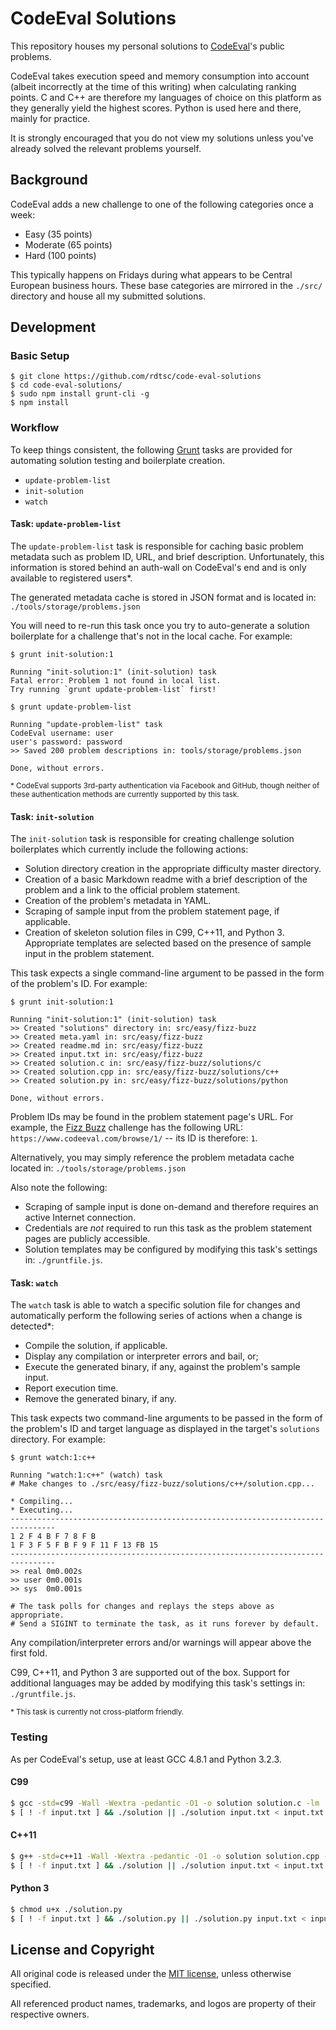 # CodeEval Solutions

This repository houses my personal solutions to [CodeEval][ce]'s public
problems.

CodeEval takes execution speed and memory consumption into account (albeit
incorrectly at the time of this writing) when calculating ranking points.
C and C++ are therefore my languages of choice on this platform as they
generally yield the highest scores. Python is used here and there, mainly
for practice.

It is strongly encouraged that you do not view my solutions unless you've
already solved the relevant problems yourself.


## Background

CodeEval adds a new challenge to one of the following categories once a week:

- Easy (35 points)
- Moderate (65 points)
- Hard (100 points)

This typically happens on Fridays during what appears to be Central European
business hours. These base categories are mirrored in the `./src/` directory
and house all my submitted solutions.


## Development

### Basic Setup

```text
$ git clone https://github.com/rdtsc/code-eval-solutions
$ cd code-eval-solutions/
$ sudo npm install grunt-cli -g
$ npm install
```

### Workflow

To keep things consistent, the following [Grunt][grunt] tasks are provided for
automating solution testing and boilerplate creation.

- `update-problem-list`
- `init-solution`
- `watch`

#### Task: `update-problem-list`

The `update-problem-list` task is responsible for caching basic problem
metadata such as problem ID, URL, and brief description. Unfortunately, this
information is stored behind an auth-wall on CodeEval's end and is only
available to registered users*.

The generated metadata cache is stored in JSON format and is located in:
`./tools/storage/problems.json`

You will need to re-run this task once you try to auto-generate a solution
boilerplate for a challenge that's not in the local cache. For example:

```text
$ grunt init-solution:1

Running "init-solution:1" (init-solution) task
Fatal error: Problem 1 not found in local list.
Try running `grunt update-problem-list` first!
```

```text
$ grunt update-problem-list

Running "update-problem-list" task
CodeEval username: user
user's password: password
>> Saved 200 problem descriptions in: tools/storage/problems.json

Done, without errors.
```

<sup>* CodeEval supports 3rd-party authentication via Facebook and GitHub,
though neither of these authentication methods are currently supported by this
task.</sup>

#### Task: `init-solution`

The `init-solution` task is responsible for creating challenge solution
boilerplates which currently include the following actions:

- Solution directory creation in the appropriate difficulty master directory.
- Creation of a basic Markdown readme with a brief description of the problem
  and a link to the official problem statement.
- Creation of the problem's metadata in YAML.
- Scraping of sample input from the problem statement page, if applicable.
- Creation of skeleton solution files in C99, C++11, and Python 3. Appropriate
  templates are selected based on the presence of sample input in the problem
  statement.

This task expects a single command-line argument to be passed in the form of
the problem's ID. For example:

```text
$ grunt init-solution:1

Running "init-solution:1" (init-solution) task
>> Created "solutions" directory in: src/easy/fizz-buzz
>> Created meta.yaml in: src/easy/fizz-buzz
>> Created readme.md in: src/easy/fizz-buzz
>> Created input.txt in: src/easy/fizz-buzz
>> Created solution.c in: src/easy/fizz-buzz/solutions/c
>> Created solution.cpp in: src/easy/fizz-buzz/solutions/c++
>> Created solution.py in: src/easy/fizz-buzz/solutions/python

Done, without errors.
```

Problem IDs may be found in the problem statement page's URL.
For example, the [Fizz Buzz][ce-1] challenge has the following URL:
`https://www.codeeval.com/browse/1/` -- its ID is therefore: `1`.

Alternatively, you may simply reference the problem metadata cache located in:
`./tools/storage/problems.json`

Also note the following:

- Scraping of sample input is done on-demand and therefore requires an active
  Internet connection.
- Credentials are *not* required to run this task as the problem statement
  pages are publicly accessible.
- Solution templates may be configured by modifying this task's settings in:
  `./gruntfile.js`.

#### Task: `watch`

The `watch` task is able to watch a specific solution file for changes and
automatically perform the following series of actions when a change is
detected*:

- Compile the solution, if applicable.
- Display any compilation or interpreter errors and bail, or;
- Execute the generated binary, if any, against the problem's sample input.
- Report execution time.
- Remove the generated binary, if any.

This task expects two command-line arguments to be passed in the form of the
problem's ID and target language as displayed in the target's `solutions`
directory. For example:

```text
$ grunt watch:1:c++

Running "watch:1:c++" (watch) task
# Make changes to ./src/easy/fizz-buzz/solutions/c++/solution.cpp...

* Compiling...
* Executing...
--------------------------------------------------------------------------------
1 2 F 4 B F 7 8 F B
1 F 3 F 5 F B F 9 F 11 F 13 FB 15
--------------------------------------------------------------------------------
>> real 0m0.002s
>> user 0m0.001s
>> sys  0m0.001s

# The task polls for changes and replays the steps above as appropriate.
# Send a SIGINT to terminate the task, as it runs forever by default.
```

Any compilation/interpreter errors and/or warnings will appear above the first
fold.

C99, C++11, and Python 3 are supported out of the box. Support for additional
languages may be added by modifying this task's settings in: `./gruntfile.js`.

<sup>* This task is currently not cross-platform friendly.</sup>

### Testing

As per CodeEval's setup, use at least GCC 4.8.1 and Python 3.2.3.

#### C99
```bash
$ gcc -std=c99 -Wall -Wextra -pedantic -O1 -o solution solution.c -lm
$ [ ! -f input.txt ] && ./solution || ./solution input.txt < input.txt
```

#### C++11
```bash
$ g++ -std=c++11 -Wall -Wextra -pedantic -O1 -o solution solution.cpp -lm
$ [ ! -f input.txt ] && ./solution || ./solution input.txt < input.txt
```

#### Python 3
```bash
$ chmod u+x ./solution.py
$ [ ! -f input.txt ] && ./solution.py || ./solution.py input.txt < input.txt
```


## License and Copyright

All original code is released under the [MIT license][lic-me], unless otherwise
specified.

All referenced product names, trademarks, and logos are property of their
respective owners.


[ce]:     https://www.codeeval.com/
          "CodeEval - Coding Challenges for the World's Best Developers"

[ce-1]:   https://www.codeeval.com/browse/1/
          "CodeEval - Fizz Buzz Challenge"

[grunt]:  http://gruntjs.com/
          "Grunt: The JavaScript Task Runner"

[lic-me]: http://opensource.org/licenses/MIT/
          "The MIT License (MIT)"
